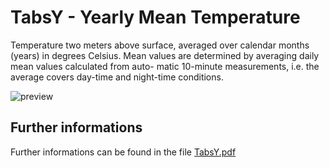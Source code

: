# TabsY - Yearly Mean Temperature

Temperature two meters above surface, averaged over calendar months (years) in degrees 
Celsius. Mean values are determined by averaging daily mean values calculated from auto-
matic 10-minute measurements, i.e. the average covers day-time and night-time conditions. 

![preview](${base_url}/meteosuise/Temperature/TabsY/TabsY.png)

## Further informations
Further informations can be found in the file [TabsY.pdf](${base_url}/meteosuise/Temperature/TabsY/TabsY.pdf)
